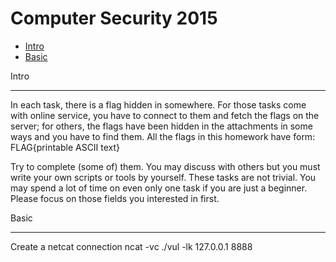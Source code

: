 Computer Security 2015
======================

- [Intro](#intro)
- [Basic](#basic)

Intro
_____

In each task, there is a flag hidden in somewhere. For those tasks come with online service, you have to connect to them and fetch the flags on the server; for others, the flags have been hidden in the attachments in some ways and you have to find them. All the flags in this homework have form: FLAG{printable ASCII text}

Try to complete (some of) them. You may discuss with others but you must write your own scripts or tools by yourself. These tasks are not trivial. You may spend a lot of time on even only one task if you are just a beginner. Please focus on those fields you interested in first.

Basic
____

Create a netcat connection
  ncat -vc ./vul -lk 127.0.0.1 8888
